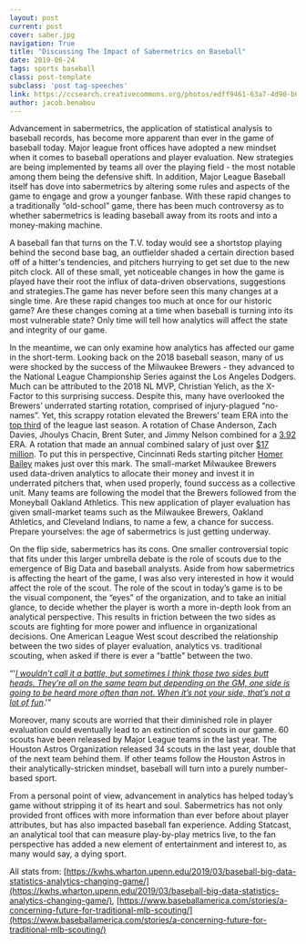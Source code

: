 ```yaml
---
layout: post
current: post
cover: saber.jpg
navigation: True
title: "Discussing The Impact of Sabermetrics on Baseball"
date: 2019-06-24
tags: sports baseball
class: post-template
subclass: 'post tag-speeches'
link: https://ccsearch.creativecommons.org/photos/edff9461-63a7-4d90-b609-d6dc3afda370
author: jacob.benabou
---
```

Advancement in sabermetrics, the application of statistical analysis to baseball records, has become more apparent than ever in the game of baseball today. Major league front offices have adopted a new mindset when it comes to baseball operations and player evaluation. New strategies are being implemented by teams all over the playing field - the most notable among them being the defensive shift. In addition, Major League Baseball itself has dove into sabermetrics by altering some rules and aspects of the game to engage and grow a younger fanbase. With these rapid changes to a traditionally “old-school” game, there has been much controversy as to whether sabermetrics is leading baseball away from its roots and into a money-making machine.

  

A baseball fan that turns on the T.V. today would see a shortstop playing behind the second base bag, an outfielder shaded a certain direction based off of a hitter's tendencies, and pitchers hurrying to get set due to the new pitch clock. All of these small, yet noticeable changes in how the game is played have their root the influx of data-driven observations, suggestions and strategies.The game has never before seen this many changes at a single time. Are these rapid changes too much at once for our historic game? Are these changes coming at a time when baseball is turning into its most vulnerable state? Only time will tell how analytics will affect the state and integrity of our game.

  

In the meantime, we can only examine how analytics has affected our game in the short-term. Looking back on the 2018 baseball season, many of us were shocked by the success of the Milwaukee Brewers - they advanced to the National League Championship Series against the Los Angeles Dodgers. Much can be attributed to the 2018 NL MVP, Christian Yelich, as the X-Factor to this surprising success. Despite this, many have overlooked the Brewers’ underrated starting rotation, comprised of injury-plagued “no-names”. Yet, this scrappy rotation elevated the Brewers’ team ERA into the [top third](https://www.fangraphs.com/leaders.aspx?pos=all&stats=sta&lg=all&qual=0&type=8&season=2018&month=0&season1=2018&ind=0&team=0,ts&rost=0&age=0&filter=&players=0&sort=15,d) of the league last season. A rotation of Chase Anderson, Zach Davies, Jhoulys Chacin, Brent Suter, and Jimmy Nelson combined for a [3.92](https://www.fangraphs.com/leaders.aspx?pos=all&stats=sta&lg=all&qual=0&type=8&season=2018&month=0&season1=2018&ind=0&team=0,ts&rost=0&age=0&filter=&players=0&sort=15,d) ERA. A rotation that made an annual combined salary of just over [$17 million](https://www.spotrac.com/mlb/milwaukee-brewers/payroll/2018/). To put this in perspective, Cincinnati Reds starting pitcher [Homer Bailey](https://www.spotrac.com/mlb/rankings/2018/average/starting-pitcher/) makes just over this mark. The small-market Milwaukee Brewers used data-driven analytics to allocate their money and invest it in underrated pitchers that, when used properly, found success as a collective unit. Many teams are following the model that the Brewers followed from the Moneyball Oakland Athletics. This new application of player evaluation has given small-market teams such as the Milwaukee Brewers, Oakland Athletics, and Cleveland Indians, to name a few, a chance for success. Prepare yourselves: the age of sabermetrics is just getting underway.

  

On the flip side, sabermetrics has its cons. One smaller controversial topic that fits under this larger umbrella debate is the role of scouts due to the emergence of Big Data and baseball analysts. Aside from how sabermetrics is affecting the heart of the game, I was also very interested in how it would affect the role of the scout. The role of the scout in today’s game is to be the visual component, the “eyes” of the organization, and to take an initial glance, to decide whether the player is worth a more in-depth look from an analytical perspective. This results in friction between the two sides as scouts are fighting for more power and influence in organizational decisions. One American League West scout described the relationship between the two sides of player evaluation, analytics vs. traditional scouting, when asked if there is ever a "battle" between the two.

  

“'[*I wouldn’t call it a battle, but sometimes I think those two sides butt heads. They’re all on the same team but depending on the GM, one side is going to be heard more often than not. When it’s not your side, that’s not a lot of fun*](https://www.baseballprospectus.com/prospects/article/27318/some-projection-left-ask-the-industry-scouts-on-stats/).'”

  

Moreover, many scouts are worried that their diminished role in player evaluation could eventually lead to an extinction of scouts in our game. 60 scouts have been released by Major League teams in the last year. The Houston Astros Organization released 34 scouts in the last year, double that of the next team behind them. If other teams follow the Houston Astros in their analytically-stricken mindset, baseball will turn into a purely number-based sport.

  

From a personal point of view, advancement in analytics has helped today’s game without stripping it of its heart and soul. Sabermetrics has not only provided front offices with more information than ever before about player attributes, but has also impacted baseball fan experience. Adding Statcast, an analytical tool that can measure play-by-play metrics live, to the fan perspective has added a new element of entertainment and interest to, as many would say, a dying sport.

  

All stats from: [https://kwhs.wharton.upenn.edu/2019/03/baseball-big-data-statistics-analytics-changing-game/](https://kwhs.wharton.upenn.edu/2019/03/baseball-big-data-statistics-analytics-changing-game/), [https://www.baseballamerica.com/stories/a-concerning-future-for-traditional-mlb-scouting/](https://www.baseballamerica.com/stories/a-concerning-future-for-traditional-mlb-scouting/)


